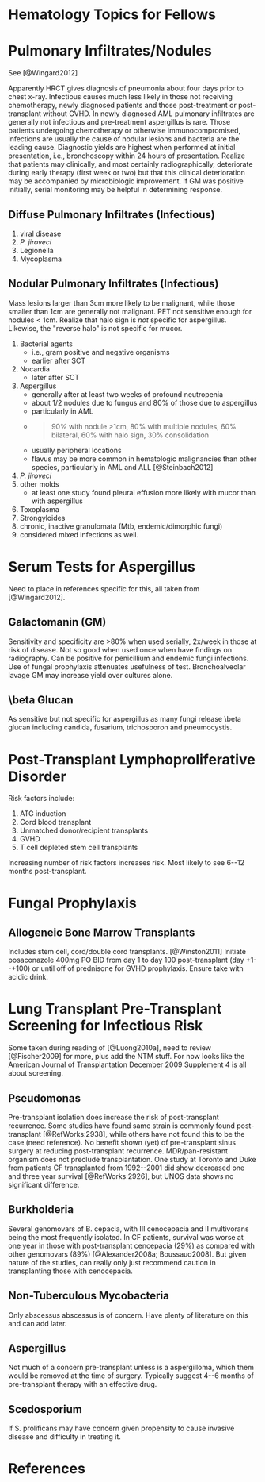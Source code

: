 Hematology Topics for Fellows
=============================

# Pulmonary Infiltrates/Nodules

See [@Wingard2012]

Apparently HRCT gives diagnosis of pneumonia about four days prior to chest x-ray.
Infectious causes much less likely in those not receiving chemotherapy, newly diagnosed patients and those post-treatment or post-transplant without GVHD. 
In newly diagnosed AML pulmonary infiltrates are generally not infectious and pre-treatment aspergillus is rare.
Those patients undergoing chemotherapy or otherwise immunocompromised, infections are usually the cause of nodular lesions and bacteria are the leading cause. 
Diagnostic yields are highest when performed at initial presentation, i.e., bronchoscopy within 24 hours of presentation.
Realize that patients may clinically, and most certainly radiographically, deteriorate during early therapy (first week or two) but that this clinical deterioration may be accompanied by microbiologic improvement. 
If GM was positive initially, serial monitoring may be helpful in determining response. 

## Diffuse Pulmonary Infiltrates (Infectious)
1. viral disease
2. *P. jiroveci*
3. Legionella
4. Mycoplasma

## Nodular Pulmonary Infiltrates (Infectious)
Mass lesions larger than 3cm more likely to be malignant, while those smaller than 1cm are generally not malignant.
PET not sensitive enough for nodules < 1cm. 
Realize that halo sign is *not* specific for aspergillus. 
Likewise, the "reverse halo" is not specific for mucor.

1. Bacterial agents 
    - i.e., gram positive and negative organisms
    - earlier after SCT
2. Nocardia
    - later after SCT
3. Aspergillus 
    - generally after at least two weeks of profound neutropenia
    - about 1/2 nodules due to fungus and 80% of those due to aspergillus
    - particularly in AML
    - >90% with nodule >1cm, 80% with multiple nodules, 60% bilateral, 60% with halo sign, 30% consolidation
    - usually peripheral locations
    - flavus may be more common in hematologic malignancies than other species, particularly in AML and ALL [@Steinbach2012]
5. *P. jiroveci*
6. other molds
    - at least one study found pleural effusion more likely with mucor than with aspergillus
3. Toxoplasma
4. Strongyloides
7. chronic, inactive granulomata (Mtb, endemic/dimorphic fungi)
8. considered mixed infections as well.

# Serum Tests for Aspergillus
Need to place in references specific for this, all taken from [@Wingard2012].

## Galactomanin (GM)

Sensitivity and specificity are >80% when used serially, 2x/week in those at risk of disease. 
Not so good when used once when have findings on radiography.
Can be positive for penicillium and endemic fungi infections.
Use of fungal prophylaxis attenuates usefulness of test. 
Bronchoalveolar lavage GM may increase yield over cultures alone.

## \beta Glucan
As sensitive but not specific for aspergillus as many fungi release \beta glucan including candida, fusarium, trichosporon and pneumocystis. 

# Post-Transplant Lymphoproliferative Disorder

Risk factors include:
1. ATG induction
2. Cord blood transplant
3. Unmatched donor/recipient transplants 
4. GVHD
5. T cell depleted stem cell transplants

Increasing number of risk factors increases risk. Most likely to see 6--12 months post-transplant. 

# Fungal Prophylaxis

## Allogeneic Bone Marrow Transplants
Includes stem cell, cord/double cord transplants. [@Winston2011]
Initiate posaconazole 400mg PO BID from day 1 to day 100 post-transplant (day +1--+100) or until off of prednisone for GVHD prophylaxis.
Ensure take with acidic drink.

# Lung Transplant Pre-Transplant Screening for Infectious Risk
Some taken during reading of [@Luong2010a], need to review [@Fischer2009] for more, plus add the NTM stuff.
For now looks like the American Journal of Transplantation December 2009 Supplement 4 is all about screening. 

## Pseudomonas
Pre-transplant isolation does increase the risk of post-transplant recurrence.
Some studies have found same strain is commonly found post-transplant [@RefWorks:2938], while others have not found this to be the case (need reference).
No benefit shown (yet) of pre-transplant sinus surgery at reducing post-transplant recurrence. 
MDR/pan-resistant organism does not preclude transplantation. One study at Toronto and Duke from patients CF transplanted from 1992--2001 did show decreased one and three year survival [@RefWorks:2926], but UNOS data shows no significant difference. 

## Burkholderia
Several genomovars of B. cepacia, with III cenocepacia and II multivorans being the most frequently isolated. 
In CF patients, survival was worse at one year in those with post-transplant cencepacia (29%) as compared with other genomovars (89%) [@Alexander2008a; Boussaud2008].
But given nature of the studies, can really only just recommend caution in transplanting those with cenocepacia.

## Non-Tuberculous Mycobacteria
Only abscessus abscessus is of concern. Have plenty of literature on this and can add later. 

## Aspergillus
Not much of a concern pre-transplant unless is a aspergilloma, which them would be removed at the time of surgery. 
Typically suggest 4--6 months of pre-transplant therapy with an effective drug. 

## Scedosporium
If S. prolificans may have concern given propensity to cause invasive disease and difficulty in treating it. 

# References

